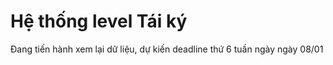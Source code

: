 # Hệ thống level Tái ký

Đang tiến hành xem lại dữ liệu, dự kiến deadline thứ 6 tuần ngày ngày 08/01

